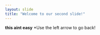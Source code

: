 ```yaml
---
layout: slide
title: "Welcome to our second slide!"
---
```

**this aint easy**
*Use the left arrow to go back!
